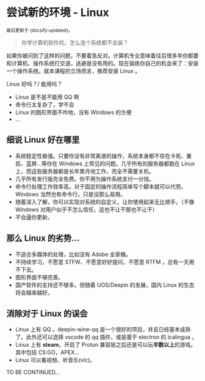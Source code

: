 # 尝试新的环境 - Linux

<small>最后更新于 {docsify-updated}。</small>

> 你学计算机软件的，怎么连个系统都不会装？

如果你被问到了这样的问题，不要着急反对。计算机专业意味着往后很多年你都要和计算机、操作系统打交道，逃避是没有用的。现在锻炼你自己的机会来了：安装一个操作系统。就本课程的立场而言，推荐安装 Linux 。

Linux 好吗？/ 能用吗？

- Linux 是不是不能用 QQ 啊
- 命令行太复杂了，学不会
- Linux 的图形界面不咋地，没有 Windows 的方便
- ...

## 细说 Linux 好在哪里

- 系统稳定性极强。只要你没有非常离谱的操作，系统本身都不存在卡死、重启、蓝屏...等你在 Windows 上常见的问题。几乎所有的服务器都跑在 Linux 上，而这些服务器都是长年累月地工作，完全不需要关机。
- 几乎所有发行版完全免费。你不用为操作系统支付一分钱。
- 命令行处理工作效率高。对于固定的操作流程简单写个脚本就可以代劳。Windows 当然也有命令行，只是没那么易用。
- 随着深入了解，你可以实现对系统的自定义，让你使用起来无比顺手。（不像 Windows 对用户似乎不怎么信任，这也不让干那也不让干）
- 不会逼你更新。

## 那么 Linux 的劣势...

- 不适合多媒体的处理，比如没有 Adobe 全家桶。
- 不持续学习，不愿意 STFW、不愿意好好提问、不愿意 RTFM ，总有一天用不下去。
- 图形界面不够完善。
- 国产软件的支持还不够多。但随着 UOS/Deepin 的发展，国内 Linux 的生态将会越来越好。

## 消除对于 Linux 的误会

- Linux 上有 QQ 。deepin-wine-qq 是一个很好的项目，并且已经基本成熟了。此外还可以选择 vscode 的 qq 插件，或是基于 electron 的 icalingua 。
- Linux 上有 **steam**。开启了 Proton 兼容层之后还是可以玩**半数以上**的游戏。其中包括 CS:GO，APEX...
- Linux 可以看视频、听音乐(vlc)。



TO BE CONTINUED...